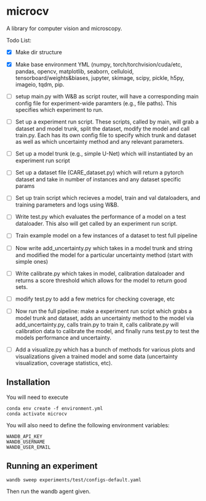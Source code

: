 # microcv
A library for computer vision and microscopy.

Todo List:
- [x] Make dir structure
- [x] Make base environment YML (numpy, torch/torchvision/cuda/etc, pandas, opencv, matplotlib, seaborn, celluloid, tensorboard/weights&biases, jupyter, skimage, scipy, pickle, h5py, imageio, tqdm, pip.
- [ ] setup main.py with W&B as script router, will have a corresponding main config file for experiment-wide paramters (e.g., file paths). This specifies which experiment to run.
- [ ] Set up a experiment run script. These scripts, called by main, will grab a dataset and model trunk, split the dataset, modify the model and call train.py. Each has its own config file to specify which trunk and dataset as well as which uncertainty method and any relevant parameters.
- [ ] Set up a model trunk (e.g., simple U-Net) which will instantiated by an experiment run script
- [ ] Set up a dataset file (CARE_dataset.py) which will return a pytorch dataset and take in number of instances and any dataset specific params
- [ ] Set up train script which recieves a model, train and val dataloaders, and training parameters and logs using W&B.
- [ ] Write test.py which evaluates the performance of a model on a test dataloader. This also will get called by an experiment run script. 
- [ ] Train example model on a few instances of a dataset to test full pipeline

- [ ] Now write add_uncertainty.py which takes in a model trunk and string and modified the model for a particular uncertainty method (start with simple ones)
- [ ] Write calibrate.py which takes in model, calibration dataloader and returns a score threshold which allows for the model to return good sets.
- [ ] modify test.py to add a few metrics for checking coverage, etc
- [ ] Now run the full pipeline: make a experiment run script which grabs a model trunk and dataset, adds an uncertainty method to the model via add_uncertainty.py, calls train.py to train it, calls calibrate.py will calibration data to calibrate the model, and finally runs test.py to test the models performance and uncertainty.
- [ ] Add a visualize.py which has a bunch of methods for various plots and visualizations given a trained model and some data (uncertainty visualization, coverage statistics, etc).

## Installation
You will need to execute
```
conda env create -f environment.yml
conda activate microcv
```
You will also need to define the following environment variables:
```
WANDB_API_KEY
WANDB_USERNAME
WANDB_USER_EMAIL
```
## Running an experiment
```
wandb sweep experiments/test/configs-default.yaml
```
Then run the wandb agent given.
